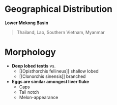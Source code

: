 # Geographical Distribution
**Lower Mekong Basin**
> Thailand, Lao, Southern Vietnam, Myanmar

# Morphology
- **Deep lobed testis** vs. 
	- [[Opisthorchis fellineus]] shallow lobed
	- [[Clonorchis sinensis]] branched
- **Eggs are similar amongest liver fluke**
	- Caps
	- Tail notch
	- Melon-appearance

